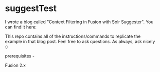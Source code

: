 # suggestTest

I wrote a blog called "Context Filtering in Fusion with Solr Suggester". You can find it here:

This repo contains all of the instructions/commands to replicate the example in that blog post.
Feel free to ask questions. As always, ask nicely :)


prerequisites - 

Fusion 2.x
